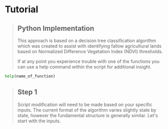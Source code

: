 # Tutorial
>
>
> ## Python Implementation
> This approach is based on a decision tree classification algorithm which was created to assist with identifying fallow agricultural lands based on Normalized Difference Vegetation Index (NDVI) thresholds.
>
> If at any point you experience trouble with one of the functions you can use a help command within the script for additional insight.
```python
help(name_of_function)
```
>
> ## Step 1
> Script modification will need to be made based on your specific inputs. The current format of the algorithm varies slightly state by state, however the fundamental structure is generally similar. Let's start with the inputs.

